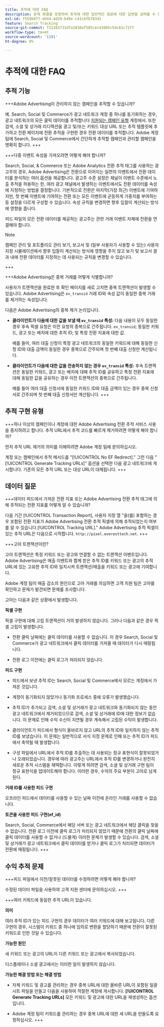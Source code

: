 ```yaml
---
title: 추적에 대한 FAQ
description: 문제 해결을 포함하여 추적에 대한 일반적인 질문에 대한 답변을 살펴볼 수 있습니다.
exl-id: f559b977-dd44-4d29-b49e-c41c6fb783d1
feature: Search Tracking
source-git-commit: f21283731d7a1830af585cec43805c54c81c72ff
workflow-type: tm+mt
source-wordcount: '1191'
ht-degree: 0%

---
```


# 추적에 대한 FAQ

## 추적 기능

+++Adobe Advertising이 관리하지 않는 캠페인을 추적할 수 있습니까?

예. Search, Social 및 Commerce가 광고 네트워크 계정 중 하나를 동기화하는 경우, 광고 네트워크의 모든 클릭 데이터를 추적합니다 [지원되는 캠페인 유형](/help/search-social-commerce/introduction/supported-inventory.md) 계정에서. 또한 검색, 소셜 및 상거래 리디렉션을 광고 및/또는 키워드 대상 URL 또는 추적 템플릿에 추가하고 전환 페이지에 전환 추적을 구현한 경우 전환 데이터를 추적합니다. Adobe 계정 팀에 Search, Social 및 Commerce에서 간단하게 추적할 캠페인과 관리할 캠페인을 명확히 합니다.
+++

+++다중 이벤트 속성을 가져오려면 어떻게 해야 합니까?

Search, Social, &amp; Commerce 또는 Adobe Analytics 전환 추적 태그를 사용하는 광고주의 경우, Adobe Advertising은 전환으로 이어지는 일련의 이벤트에서 전환 데이터를 분석하는 여러 옵션을 제공합니다. 광고주 수준 설정은 채널이 이벤트 수준에서 노출 추적을 허용하는 한, 여러 광고 채널에서 발생하는 이벤트에서도 전환 데이터를 속성에 지정하는 방법을 결정합니다. 기본적으로 전환은 마지막(가장 최근) 이벤트에 기여하지만, 첫 번째 이벤트에 기여하는 전환 또는 모든 이벤트에 균등하게 가중치를 부여하는 등 설정을 다르게 구성할 수 있습니다. 속성 규칙을 변경하면 향후 입찰이 계산되는 방식에 영향을 줍니다.

피드 파일의 모든 전환 데이터를 제공하는 광고주는 관련 거래 이벤트 자체에 전환을 연결해야 합니다.

>[!NOTE]
>
>캠페인 관리 및 포트폴리오 관리 보기, 보고서 및 (일부 사용자가 사용할 수 있는) 사용자 지정 시뮬레이션에서 향후 입찰이 계산되는 방식에 영향을 주지 않고 보기 및 보고서 결과 내에 전환 데이터를 지정하는 데 사용되는 규칙을 변경할 수 있습니다.

+++

+++Adobe Advertising은 중복 거래를 어떻게 식별합니까?

사용자가 트랜잭션을 완료한 후 확인 페이지를 새로 고치면 중복 트랜잭션이 발생할 수 있습니다. Adobe Advertising은 `ev_transid` 거래 ID와 속성 값이 동일한 중복 거래를 제거하는 속성입니다.

다음은 Adobe Advertising의 중복 제거 논리입니다.

* **클라이언트가 다음에 대한 값을 보낼 때 `ev_transid` 특성:** 다음 내용이 모두 동일한 경우 후속 픽셀 요청은 이전 요청의 중복으로 간주됩니다. `ev_transid`; 동일한 키워드, 광고 또는 배치에 대한 추적 ID; 및 특정 전환 지표에 대한 값.

  예를 들어, 여러 대출 신청이 특정 광고 네트워크의 동일한 키워드에 대해 동일한 신청 ID와 대출 금액이 동일한 경우 중복으로 간주되며 첫 번째 대출 신청만 계산됩니다.

* **클라이언트가 다음에 대한 값을 전송하지 않는 경우 `ev_transid` 특성:** 후속 트랜잭션은 동일한 키워드, 광고 또는 배치에 대해 추적 ID를 공유하고 특정 전환 지표에 대해 동일한 값을 공유하는 경우 이전 트랜잭션의 중복으로 간주됩니다.

  예를 들어 여러 대출 신청서에 동일한 키워드 ID와 대출 금액이 있는 경우 중복 신청서로 간주되며 첫 번째 대출 신청서만 계산됩니다.
+++

## 추적 구현 유형

+++하나 이상의 캠페인이나 계정에 대한 Adobe Advertising 전환 추적 서비스 사용을 중지하려고 합니다. 추적 URL에서 추적 코드를 빠르게 제거하려면 어떻게 해야 합니까?

먼저 추적 URL 제거의 의미를 이해하려면 Adobe 계정 팀에 문의하십시오.

계정 또는 캠페인에서 추적 메서드를 &quot;[!UICONTROL No EF Redirect].&quot; 그런 다음 &quot;[!UICONTROL Generate Tracking URLs]&quot; 옵션을 선택한 다음 광고 네트워크에 게시합니다. 기존의 모든 추적 URL 또는 대상 URL이 대체됩니다.
+++

## 데이터 질문

+++데이터 피드에서 가져온 전환 지표 또는 Adobe Advertising 전환 추적 태그에 의해 추적되는 전환 지표를 어떻게 알 수 있습니까?

다음 기간 [!UICONTROL Transaction Report], 사용자 지정 열 &quot;을(를) 포함하는 경우 포함된 전환 지표가 Adobe Advertising 전환 추적 픽셀에 의해 추적되었는지 여부를 알 수 있습니다.[!UICONTROL Tracking URL].&quot; Adobe Advertising 추적 픽셀이 있는 추적 URL은 다음으로 시작합니다. `http://pixel.everesttech.net`.
+++

+++고아 트랜잭션이란?

고아 트랜잭션은 특정 키워드 또는 광고와 연결할 수 없는 트랜잭션 이벤트입니다. Adobe Advertising은 매출 이벤트와 함께 받은 추적 ID를 키워드 또는 광고의 추적 URL에 있는 고유한 추적 ID와 일치시켜 트랜잭션/매출을 키워드 또는 광고에 기여합니다.

Adobe 계정 팀이 매출 감소의 원인으로 고아 거래를 의심하면 고객 지원 팀은 고아를 확인하고 문제가 발견되면 문제를 조사합니다.

고아는 다음과 같은 상황에서 발생합니다.

**픽셀 구현**

픽셀 구현에 대해 고립 트랜잭션이 거의 발생하지 않습니다. 그러나 다음과 같은 경우 픽셀 고립이 발생합니다.

* 전환 클릭 날짜에는 클릭 데이터를 사용할 수 없습니다. 이 경우 Search, Social 및 Commerce가 광고 네트워크에서 클릭 데이터를 가져올 때 데이터가 다시 매핑됩니다.

* 전환 로그 이전에는 클릭 로그가 처리되지 않습니다.

**피드 구현**

* 피드에서 보낸 추적 ID는 Search, Social 및 Commerce에서 모르는 계정에서 가져온 것입니다.

* 계정이 동기화되지 않았거나 동기화 프로세스 중에 오류가 발생했습니다.

* 추적 ID가 추가되고 검색, 소셜 및 상거래가 광고 네트워크와 동기화되지 않는 동안 광고 네트워크에서 제거되었으므로 검색, 소셜 및 상거래에 ID에 대한 정보가 없습니다. 이 문제로 인해 수익 수신이 지연될 경우 계속해서 고립된 수익이 발생합니다.

* 클라이언트가 피드에서 형식이 올바르지 않고 URL의 추적 ID와 일치하지 않는 추적 ID를 보냈습니다. 이 문제는 일반적으로 서식 지정 문제로 인해 또는 추적 ID가 피드에서 축약될 때 발생합니다.

* 구성 파일에서 URL에서 추적 ID를 추출하는 데 사용되는 정규 표현식이 잘못되었거나 오래되었습니다. 경우에 따라 광고주는 URL에서 추적 ID를 변경하거나 완전히 새로운 추적 시스템을 채택합니다. 이렇게 하려면 검색, 소셜 및 상거래 구현 팀이 정규 표현식을 업데이트해야 합니다. 이러한 경우, 수익의 주요 부분이 고아로 남게 된다.

**거래 ID를 사용한 피드 구현**

오프라인 피드에서 데이터를 사용할 수 있는 날짜 이전에 온라인 거래를 사용할 수 없습니다.

**토큰을 사용한 피드 구현(ef_id)**

Search, Social, Commerce에서 해당 서버 또는 광고 네트워크에서 해당 클릭을 찾을 수 없습니다. 전환 로그 이전에 클릭 로그가 처리되지 않았기 때문에 전환의 클릭 날짜에 클릭 데이터를 사용할 수 없거나 (드물게) 이러한 문제가 발생할 수 있습니다. 검색, 소셜 및 상거래가 광고 네트워크에서 클릭 데이터를 받거나 클릭 로그가 처리되면 데이터가 전환에 매핑됩니다.
+++

## 수익 추적 문제

+++피드 파일에서 이전/잘못된 데이터를 수정하려면 어떻게 해야 합니까?

수정된 데이터 파일을 사용하여 고객 지원 센터에 문의하십시오.
+++

+++여러 키워드에 동일한 추적 URL이 있습니다.

**의미**

여러 추적 ID가 있는 피드 구현의 경우 데이터가 여러 키워드에 대해 보고됩니다. 다른 구현의 경우, 시스템이 키워드 중 하나에 임의로 변환을 할당하기 때문에 전환이 잘못된 키워드로 인한 것일 수 있습니다.

**가능한 원인**

새 키워드 또는 광고의 URL이 다른 키워드 또는 광고에서 복사되었습니다.

디스플레이나 소셜 광고에서는 이러한 일이 발생하지 않습니다.

**가능한 해결 방법 또는 해결 방법**

* 자체 키워드 및 광고를 관리하는 경우 중복 URL에 대한 올바른 URL이 포함된 일괄 시트 파일을 만들고 다음을 사용하여 적절한 계정에 게시합니다. **[!UICONTROL Generate Tracking URLs]** 모든 키워드 및 광고에 대한 URL을 재생성하는 옵션입니다.

* Adobe 계정 팀이 키워드를 관리하는 경우 중복 URL에 대한 새 URL을 만들도록 요청하십시오.
+++
